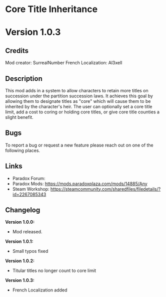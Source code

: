 # Core Title Inheritance

# Version 1.0.3

## Credits
Mod creator: SurrealNumber
French Localization: Al3xell

## Description
This mod adds in a system to allow characters to retain more titles on succession under the partition succession laws. It achieves this goal by allowing them to designate titles as "core" which will cause them to be inherited by the character's heir. The user can optionally set a core title limit, add a cost to coring or holding core titles, or give core title counties a slight benefit.

## Bugs
To report a bug or request a new feature please reach out on one of the following places.


## Links
- Paradox Forum:
- Paradox Mods: https://mods.paradoxplaza.com/mods/14885/Any
- Steam Workshop: https://steamcommunity.com/sharedfiles/filedetails/?id=2267085343

## Changelog

**Version 1.0.0:**
- Mod released.

**Version 1.0.1:**
- Small typos fixed

**Version 1.0.2:**
- Titular titles no longer count to core limit

**Version 1.0.3:**
- French Localization added